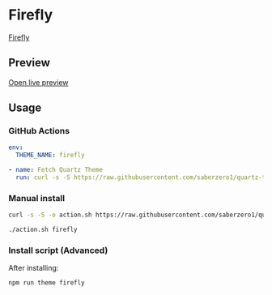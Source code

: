 # Firefly

[Firefly](#)

## Preview

[Open live preview](https://quartz-themes.github.io/firefly/)

## Usage

### GitHub Actions

```yaml
env:
  THEME_NAME: firefly
```

```yaml
- name: Fetch Quartz Theme
  run: curl -s -S https://raw.githubusercontent.com/saberzero1/quartz-themes/master/action.sh | bash -s -- $THEME_NAME
```

### Manual install

```bash
curl -s -S -o action.sh https://raw.githubusercontent.com/saberzero1/quartz-themes/master/action.sh

./action.sh firefly
```

### Install script (Advanced)

After installing:

```bash
npm run theme firefly
```
